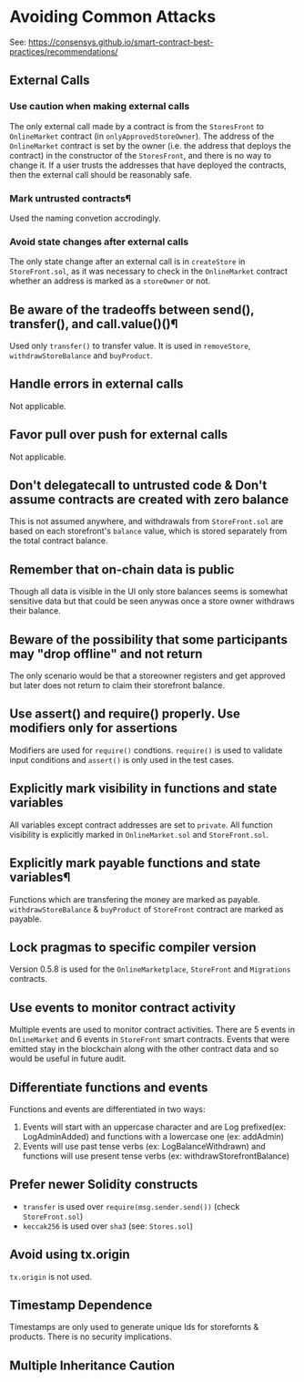# Avoiding Common Attacks
See: https://consensys.github.io/smart-contract-best-practices/recommendations/

## External Calls
### Use caution when making external calls
The only external call made by a contract is from the `StoresFront` to `OnlineMarket` contract (in `onlyApprovedStoreOwner`). The address of the `OnlineMarket` contract is set by the owner (i.e. the address that deploys the contract) in the constructor of the `StoresFront`, and there is no way to change it. If a user trusts the addresses that have deployed the contracts, then the external call should be reasonably safe. 

### Mark untrusted contracts¶
Used the naming convetion accrodingly.

### Avoid state changes after external calls
The only state change after an external call is in `createStore` in `StoreFront.sol`, as it was necessary to check in the `OnlineMarket` contract whether an address is marked as a `storeOwner` or not.

## Be aware of the tradeoffs between send(), transfer(), and call.value()()¶
Used only `transfer()` to transfer value. It is used in `removeStore`, `withdrawStoreBalance` and `buyProduct`. 

## Handle errors in external calls
Not applicable.

## Favor pull over push for external calls
Not applicable. 

## Don't delegatecall to untrusted code & Don't assume contracts are created with zero balance
This is not assumed anywhere, and withdrawals from `StoreFront.sol` are based on each storefront's `balance` value, which is stored separately from the total contract balance.

## Remember that on-chain data is public
Though all data is visible in the UI only store balances seems is somewhat sensitive data but that could be seen anywas once a store owner withdraws their balance. 

## Beware of the possibility that some participants may "drop offline" and not return
The only scenario would be that a storeowner registers and get approved but later does not return to claim their storefront balance. 

## Use assert() and require() properly. Use modifiers only for assertions
Modifiers are used for `require()` condtions. `require()` is used to validate input conditions and `assert()` is only used in the test cases.

## Explicitly mark visibility in functions and state variables
All variables except contract addresses are set to `private`. All function visibility is explicitly marked in `OnlineMarket.sol` and `StoreFront.sol`. 

## Explicitly mark payable functions and state variables¶
Functions which are transfering the money are marked as payable. `withdrawStoreBalance` & `buyProduct` of `StoreFront` contract are marked as payable.

## Lock pragmas to specific compiler version
Version 0.5.8 is used for the `OnlineMarketplace`, `StoreFront` and `Migrations` contracts.

## Use events to monitor contract activity
Multiple events are used to monitor contract activities. There are 5 events in `OnlineMarket` and 6 events in `StoreFront` smart contracts. Events that were emitted stay in the blockchain along with the other contract data and so would be useful in future audit.

## Differentiate functions and events
Functions and events are differentiated in two ways:
1. Events will start with an uppercase character and are Log prefixed(ex: LogAdminAdded) and functions with a lowercase one (ex: addAdmin)
2. Events will use past tense verbs (ex: LogBalanceWithdrawn) and functions will use present tense verbs (ex: withdrawStorefrontBalance)

## Prefer newer Solidity constructs
- `transfer` is used over `require(msg.sender.send())` (check `StoreFront.sol`)
- `keccak256` is used over `sha3` (see: `Stores.sol`)

## Avoid using tx.origin
`tx.origin` is not used. 

## Timestamp Dependence
Timestamps are only used to generate unique Ids for storefornts & products. There is no security implications. 

## Multiple Inheritance Caution
